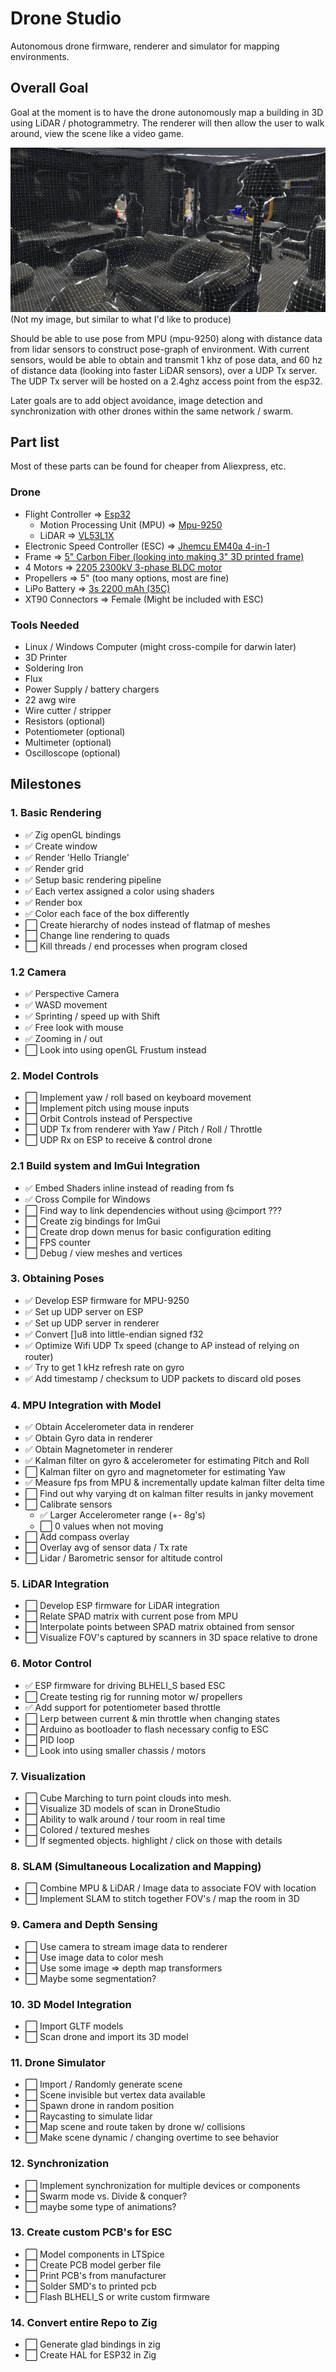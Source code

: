 # Drone Studio

Autonomous drone firmware, renderer and simulator for mapping environments.

## Overall Goal

Goal at the moment is to have the drone autonomously map a building in 3D using LiDAR / photogrammetry. The renderer will then allow the user to walk around, view the scene like a video game. 

![alt text](https://github.com/Eykam/DroneStudio/blob/main/assets/hero.png)
(Not my image, but similar to what I'd like to produce)

Should be able to use pose from MPU (mpu-9250) along with distance data from lidar sensors to construct pose-graph of environment. With current sensors, would be able to obtain and transmit 1 khz of pose data, and 60 hz of distance data (looking into faster LiDAR sensors), over a UDP Tx server. The UDP Tx server will be hosted on a 2.4ghz access point from the esp32.

Later goals are to add object avoidance, image detection and synchronization with other drones within the same network / swarm.

## Part list
Most of these parts can be found for cheaper from Aliexpress, etc.

### Drone
- Flight Controller => [Esp32](https://www.amazon.com/dp/B09GK74F7N?ref=ppx_yo2ov_dt_b_fed_asin_title)
  - Motion Processing Unit (MPU) => [Mpu-9250](https://www.amazon.com/dp/B01I1J0Z7Y?ref=ppx_yo2ov_dt_b_fed_asin_title)
  - LiDAR => [VL53L1X](https://www.amazon.com/dp/B0CLDKMGZR?ref=ppx_yo2ov_dt_b_fed_asin_title)
- Electronic Speed Controller (ESC) => [Jhemcu EM40a 4-in-1](https://www.aliexpress.us/item/2255799889128915.html?spm=a2g0o.productlist.main.1.3c37q24Bq24BjE&algo_pvid=f9d88402-ce9d-4e3c-a412-ddb82016e26e&algo_exp_id=f9d88402-ce9d-4e3c-a412-ddb82016e26e-2&pdp_npi=4%40dis%21USD%2123.99%2116.79%21%21%2123.99%2116.79%21%402103245417303536374263010edcc3%2112000024266524726%21sea%21US%216164672369%21X&curPageLogUid=e6vfdxoFeAjy&utparam-url=scene%3Asearch%7Cquery_from%3A)
- Frame => [5" Carbon Fiber (looking into making 3" 3D printed frame)](https://www.aliexpress.us/item/3256806814368043.html?spm=a2g0o.productlist.main.17.56a134f3a8JusT&algo_pvid=1ff9789c-b6ee-44c9-9c11-23c2d6d53f0c&algo_exp_id=1ff9789c-b6ee-44c9-9c11-23c2d6d53f0c-9&pdp_npi=4%40dis%21USD%2125.86%2115.26%21%21%2125.86%2115.26%21%402103209b17303538958174736ead90%2112000039007991042%21sea%21US%216164672369%21X&curPageLogUid=XdxX0TVz20sx&utparam-url=scene%3Asearch%7Cquery_from%3A)
- 4 Motors => [2205 2300kV 3-phase BLDC motor](https://www.aliexpress.us/item/3256806367616768.html?spm=a2g0o.productlist.main.3.3184ZtfdZtfd8D&algo_pvid=d8c1175d-6549-49c9-9d73-1175be48bbf3&algo_exp_id=d8c1175d-6549-49c9-9d73-1175be48bbf3-1&pdp_npi=4%40dis%21USD%2111.69%216.90%21%21%2111.69%216.90%21%402101c5a717303537115667019ee4af%2112000037653045149%21sea%21US%216164672369%21X&curPageLogUid=LovAIBWsRDjV&utparam-url=scene%3Asearch%7Cquery_from%3A)
- Propellers => 5" (too many options, most are fine)
- LiPo Battery => [3s 2200 mAh (35C)](https://www.amazon.com/dp/B0CS2YZCYD?ref=ppx_yo2ov_dt_b_fed_asin_title)
- XT90 Connectors => Female (Might be included with ESC)

### Tools Needed
- Linux / Windows Computer (might cross-compile for darwin later)
- 3D Printer
- Soldering Iron
- Flux
- Power Supply / battery chargers
- 22 awg wire
- Wire cutter / stripper
- Resistors (optional)
- Potentiometer (optional)
- Multimeter (optional)
- Oscilloscope (optional)


## Milestones

### 1. Basic Rendering

- :white_check_mark: Zig openGL bindings
- :white_check_mark: Create window
- :white_check_mark: Render 'Hello Triangle'
- :white_check_mark: Render grid
- :white_check_mark: Setup basic rendering pipeline
- :white_check_mark: Each vertex assigned a color using shaders
- :white_check_mark: Render box
- :white_check_mark: Color each face of the box differently
- :white_large_square: Create hierarchy of nodes instead of flatmap of meshes
- :white_large_square: Change line rendering to quads
- :white_large_square: Kill threads / end processes when program closed

### 1.2 Camera

- :white_check_mark: Perspective Camera
- :white_check_mark: WASD movement
- :white_check_mark: Sprinting / speed up with Shift
- :white_check_mark: Free look with mouse
- :white_check_mark: Zooming in / out
- :white_large_square: Look into using openGL Frustum instead

### 2. Model Controls 

- :white_large_square: Implement yaw / roll based on keyboard movement
- :white_large_square: Implement pitch using mouse inputs
- :white_large_square: Orbit Controls instead of Perspective
- :white_large_square: UDP Tx from renderer with Yaw / Pitch / Roll / Throttle
- :white_large_square: UDP Rx on ESP to receive & control drone

### 2.1 Build system and ImGui Integration

- :white_check_mark: Embed Shaders inline instead of reading from fs
- :white_check_mark: Cross Compile for Windows
- :white_large_square: Find way to link dependencies without using @cimport ???
- :white_large_square: Create zig bindings for ImGui
- :white_large_square: Create drop down menus for basic configuration editing 
- :white_large_square: FPS counter
- :white_large_square: Debug / view meshes and vertices

### 3. Obtaining Poses

- :white_check_mark: Develop ESP firmware for MPU-9250
- :white_check_mark: Set up UDP server on ESP
- :white_check_mark: Set up UDP server in renderer 
- :white_check_mark: Convert []u8 into little-endian signed f32
- :white_check_mark: Optimize Wifi UDP Tx speed (change to AP instead of relying on router)
- :white_check_mark: Try to get 1 kHz refresh rate on gyro
- :white_check_mark: Add timestamp / checksum to UDP packets to discard old poses

### 4. MPU Integration with Model

- :white_check_mark: Obtain Accelerometer data in renderer
- :white_check_mark: Obtain Gyro data in renderer
- :white_check_mark: Obtain Magnetometer in renderer
- :white_check_mark: Kalman filter on gyro & accelerometer for estimating Pitch and Roll
- :white_large_square: Kalman filter on gyro and magnetometer for estimating Yaw
- :white_check_mark: Measure fps from MPU & incrementally update kalman filter delta time
- :white_large_square: Find out why varying dt on kalman filter results in janky movement
- :white_large_square: Calibrate sensors
    - :white_check_mark: Larger Accelerometer range (+- 8g's)
    - :white_large_square: 0 values when not moving
- :white_large_square: Add compass overlay
- :white_large_square: Overlay avg of sensor data / Tx rate
- :white_large_square: Lidar / Barometric sensor for altitude control

### 5. LiDAR Integration

- :white_large_square: Develop ESP firmware for LiDAR integration
- :white_large_square: Relate SPAD matrix with current pose from MPU
- :white_large_square: Interpolate points between SPAD matrix obtained from sensor
- :white_large_square: Visualize FOV's captured by scanners in 3D space relative to drone

### 6. Motor Control
- :white_check_mark: ESP firmware for driving BLHELI_S based ESC
- :white_large_square: Create testing rig for running motor w/ propellers
- :white_check_mark: Add support for potentiometer based throttle
- :white_large_square: Lerp between current & min throttle when changing states
- :white_large_square: Arduino as bootloader to flash necessary config to ESC
- :white_large_square: PID loop
- :white_large_square: Look into using smaller chassis / motors

### 7. Visualization

- :white_large_square: Cube Marching to turn point clouds into mesh.
- :white_large_square: Visualize 3D models of scan in DroneStudio
- :white_large_square: Ability to walk around / tour room in real time
- :white_large_square: Colored / textured meshes
- :white_large_square: If segmented objects. highlight / click on those with details

### 8. SLAM (Simultaneous Localization and Mapping)

- :white_large_square: Combine MPU & LiDAR / Image data to associate FOV with location
- :white_large_square: Implement SLAM to stitch together FOV's / map the room in 3D

### 9. Camera and Depth Sensing

- :white_large_square: Use camera to stream image data to renderer
- :white_large_square: Use image data to color mesh
- :white_large_square: Use some image => depth map transformers
- :white_large_square: Maybe some segmentation? 

### 10. 3D Model Integration

- :white_large_square: Import GLTF models
- :white_large_square: Scan drone and import its 3D model

### 11. Drone Simulator

- :white_large_square: Import / Randomly generate scene
- :white_large_square: Scene invisible but vertex data available
- :white_large_square: Spawn drone in random position
- :white_large_square: Raycasting to simulate lidar
- :white_large_square: Map scene and route taken by drone w/ collisions
- :white_large_square: Make scene dynamic / changing overtime to see behavior

### 12. Synchronization

- :white_large_square: Implement synchronization for multiple devices or components
- :white_large_square: Swarm mode vs. Divide & conquer?
- :white_large_square: maybe some type of animations?


### 13. Create custom PCB's for ESC

- :white_large_square: Model components in LTSpice
- :white_large_square: Create PCB model gerber file
- :white_large_square: Print PCB's from manufacturer
- :white_large_square: Solder SMD's to printed pcb
- :white_large_square: Flash BLHELI_S or write custom firmware


### 14. Convert entire Repo to Zig

- :white_large_square: Generate glad bindings in zig
- :white_large_square: Create HAL for ESP32 in Zig
